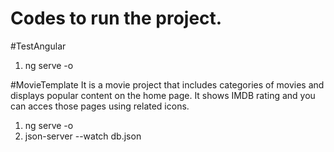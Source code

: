 # Codes to run the project.

#TestAngular
1. ng serve -o


#MovieTemplate
It is a movie project that includes categories of movies and displays popular content on the home page. It shows IMDB rating and you can acces those pages using related icons.
1. ng serve -o
2. json-server --watch db.json
